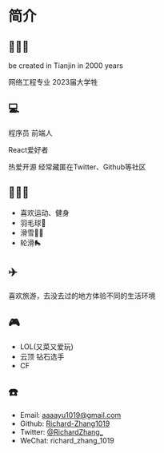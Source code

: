 # 简介

## 🙋🏻‍♂️

be created in Tianjin in 2000 years

网络工程专业 2023届大学牲

## 💻

程序员 前端人

React爱好者

热爱开源 经常藏匿在Twitter、Github等社区

## 🏃🏻‍♀️

- 喜欢运动、健身
- 羽毛球🏸
- 滑雪🏂🏻
- 轮滑🛼

## ✈️

喜欢旅游，去没去过的地方体验不同的生活环境

## 🎮 
- LOL(又菜又爱玩)
- 云顶 钻石选手
- CF

## ☎️
- Email: aaaayu1019@gmail.com
- Github: [Richard-Zhang1019](https://github.com/richard-zhang1019)
- Twitter: [@RichardZhang_](https://twitter.com/RichardZhang_)
- WeChat: richard_zhang_1019